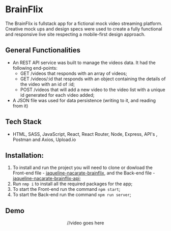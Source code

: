 # BrainFlix
The BrainFlix is fullstack app for a fictional mock video streaming platform. Creative mock ups and design specs were used to create a fully functional and responsive live site respecting a mobile-first design approach.

## General Functionalities
* An REST API service was built to manage the videos data. It had the following end-points:
  * GET /videos that responds with an array of videos;
  * GET /videos/:id that responds with an object containing the details of the video with an id of :id;
  * POST /videos that will add a new video to the video list with a unique id  generated for each video added;
* A JSON file was used for data persistence (writing to it, and reading from it)

## Tech Stack
* HTML, SASS, JavaScript, React, React Router, Node, Express, API's , Postman and Axios, Upload.io

## Installation:
1. To install and run the project you will need to clone or dowload the Front-end file - [jaqueline-nacarate-brainflix](https://github.com/NacarateJ/jaqueline-nacarate-brainflix), and the Back-end file - [jaqueline-nacarate-brainflix-api](https://github.com/NacarateJ/jaqueline-nacarate-brainflix-api);
2. Run ```nmp i``` to install all the required packages for the app;
3. To start the Front-end run the command ```npm start```;
4. To start the Back-end run the command ```npm run server```;








## Demo

<div align="center">
  
//video goes here

  
  </div>
